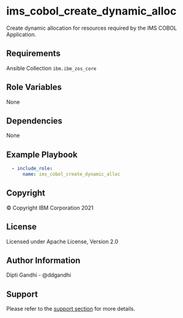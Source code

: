 ims_cobol_create_dynamic_alloc
=========

Create dynamic allocation for resources required by the IMS COBOL Application.

Requirements
------------

Ansible Collection `ibm.ibm_zos_core`

Role Variables
--------------

None

Dependencies
------------

None

Example Playbook
----------------

```yaml
  - include_role:
      name: ims_cobol_create_dynamic_alloc
```

Copyright
---------

© Copyright IBM Corporation 2021

License
-------

Licensed under Apache License, Version 2.0

Author Information
------------------

Dipti Gandhi - @ddgandhi

Support
-------

Please refer to the [support section](https://github.com/IBM/z_ansible_collections_samples/blob/master/README.md#support) for more details.